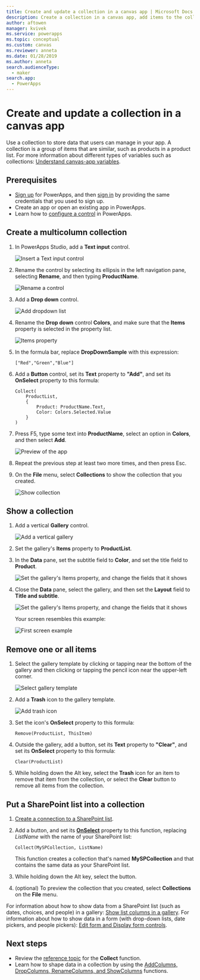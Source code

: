 ```yaml
---
title: Create and update a collection in a canvas app | Microsoft Docs
description: Create a collection in a canvas app, add items to the collection, and remove one or all items from it
author: aftowen
manager: kvivek
ms.service: powerapps
ms.topic: conceptual
ms.custom: canvas
ms.reviewer: anneta
ms.date: 01/28/2019
ms.author: anneta
search.audienceType:
  - maker
search.app:
  - PowerApps
---
```

# Create and update a collection in a canvas app

Use a collection to store data that users can manage in your app. A collection is a group of items that are similar, such as products in a product list. For more information about different types of variables such as collections: [Understand canvas-app variables](working-with-variables.md).

## Prerequisites

- [Sign up](../signup-for-powerapps.md) for PowerApps, and then [sign in](https://web.powerapps.com?utm_source=padocs&utm_medium=linkinadoc&utm_campaign=referralsfromdoc) by providing the same credentials that you used to sign up.
- Create an app or open an existing app in PowerApps.
- Learn how to [configure a control](add-configure-controls.md) in PowerApps.

## Create a multicolumn collection

1. In PowerApps Studio, add a **Text input** control.

    ![Insert a Text input control](./media/create-update-collection/add-textbox.png)

1. Rename the control by selecting its ellipsis in the left navigation pane, selecting **Rename**, and then typing **ProductName**.

    ![Rename a control](./media/create-update-collection/rename-textbox.png)

1. Add a **Drop down** control.

    ![Add dropdown list](./media/create-update-collection/add-dropdown.png)

1. Rename the **Drop down** control **Colors**, and make sure that the **Items** property is selected in the property list.

    ![Items property](./media/create-update-collection/items-property.png)

1. In the formula bar, replace **DropDownSample** with this expression:

    `["Red","Green","Blue"]`

1. Add a **Button** control, set its **Text** property to **"Add"**, and set its **OnSelect** property to this formula:

    ```powerapps-dot
    Collect(
        ProductList,
        {
            Product: ProductName.Text,
            Color: Colors.Selected.Value
        }
    )
    ```

1. Press F5, type some text into **ProductName**, select an option in **Colors**, and then select **Add**.

    ![Preview of the app](./media/create-update-collection/preview-add.png)

1. Repeat the previous step at least two more times, and then press Esc.

1. On the **File** menu, select **Collections** to show the collection that you created.

    ![Show collection](./media/create-update-collection/show-collection.png)

## Show a collection

1. Add a vertical **Gallery** control.

    ![Add a vertical gallery](./media/create-update-collection/add-gallery.png)

1. Set the gallery's **Items** property to **ProductList**.

1. In the **Data** pane, set the subtitle field to **Color**, and set the title field to **Product**.

    ![Set the gallery's Items property, and change the fields that it shows](./media/create-update-collection/configure-gallery.png)

1. Close the **Data** pane, select the gallery, and then set the **Layout** field to **Title and subtitle**.

    ![Set the gallery's Items property, and change the fields that it shows](./media/create-update-collection/change-layout.png)

    Your screen resembles this example:

    ![First screen example](./media/create-update-collection/screen-example1.png)

## Remove one or all items

1. Select the gallery template by clicking or tapping near the bottom of the gallery and then clicking or tapping the pencil icon near the upper-left corner.

    ![Select gallery template](./media/create-update-collection/select-template.png)

1. Add a **Trash** icon to the gallery template.

    ![Add trash icon](./media/create-update-collection/trash-icon.png)

1. Set the icon's **OnSelect** property to this formula:

    `Remove(ProductList, ThisItem)`

1. Outside the gallery, add a button, set its **Text** property to **"Clear"**, and set its **OnSelect** property to this formula:

    `Clear(ProductList)`

1. While holding down the Alt key, select the **Trash** icon for an item to remove that item from the collection, or select the **Clear** button to remove all items from the collection.

## Put a SharePoint list into a collection

1. [Create a connection to a SharePoint list](connections/connection-sharepoint-online.md#create-a-connection).

1. Add a button, and set its **[OnSelect](controls/properties-core.md)** property to this function, replacing *ListName* with the name of your SharePoint list:<br>

    `Collect(MySPCollection, ListName)`

    This function creates a collection that's named **MySPCollection** and that contains the same data as your SharePoint list.

1. While holding down the Alt key, select the button.

1. (optional) To preview the collection that you created, select **Collections** on the **File**  menu.

For information about how to show data from a SharePoint list (such as dates, choices, and people) in a gallery: [Show list columns in a gallery](connections/connection-sharepoint-online.md#show-list-columns-in-a-gallery). For information about how to show data in a form (with drop-down lists, date pickers, and people pickers): [Edit form and 
Display form controls](controls/control-form-detail.md).

## Next steps

- Review the [reference topic](functions/function-clear-collect-clearcollect.md) for the **Collect** function.
- Learn how to shape data in a collection by using the [AddColumns, DropColumns, RenameColumns, and ShowColumns](functions/function-table-shaping.md) functions.
